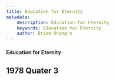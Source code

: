```yaml
---
title: Education for Eternity
metadata:
    description: Education for Eternity
    keywords: Education for Eternity
    author: Brian Onang'o
---
```


#### Education for Eternity

## 1978 Quater 3
